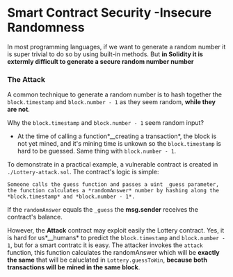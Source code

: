 # Smart Contract Security -Insecure Randomness

In most programming languages, if we want to generate a random number it is super trivial to do so by using built-in methods. But **in Solidity it is extermly difficult to generate a secure random number number**

### The Attack

A common technique to generate a random number is to hash together the `block.timestamp` and `block.number - 1` as they seem random, **while they are not**.

Why the `block.timestamp` and `block.number - 1` seem random input?

- At the time of calling a function*__creating a transaction*, the block is not yet mined, and it's mining time is unkown so the `block.timestamp` is hard to be guessed. Same thing with `block.number - 1`.

To demonstrate in a practical example, a vulnerable contract is created in `./Lottery-attack.sol`.
The contract's logic is simple:

```shell
Someone calls the guess function and passes a uint _guess parameter, the function calculates a *randomAnswer* number by hashing along the *block.timestamp* and *block.number - 1*.
```
If the `randomAnswer` equals the `_guess` the **msg.sender** receives the contract's balance.

However, the **Attack** contract may exploit easily the Lottery contract. Yes, it is hard for us*__humans* to predict the `block.timestamp` and `block.number - 1`, but for a smart contratc it is easy.
The attacker invokes the `attack` function, this function calculates the randomAnswer which will be **exactly the same** that will be caluclated in `Lottery.guessToWin`, **because both transactions will be mined in the same block**.
